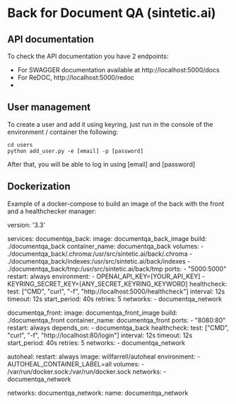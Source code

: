 # Back for Document QA (sintetic.ai)

## API documentation
To check the API documentation you have 2 endpoints:
- For SWAGGER documentation available at http://localhost:5000/docs
- For ReDOC, http://localhost:5000/redoc
- 
## User management
To create a user and add it using keyring, just run in the console of the environment 
/ container the following:
```
cd users
python add_user.py -e [email] -p [password]
```
After that, you will be able to log in using [email] and [password]

## Dockerization
Example of a docker-compose to build an image of the back with the front and a 
healthchecker manager:

version: '3.3'

services:
  documentqa_back:
    image: documentqa_back_image
    build: ./documentqa_back
    container_name: documentqa_back
    volumes:
      - ./documentqa_back/.chroma:/usr/src/sintetic.ai/back/.chroma
      - ./documentqa_back/indexes:/usr/src/sintetic.ai/back/indexes
      - ./documentqa_back/tmp:/usr/src/sintetic.ai/back/tmp
    ports:
      - "5000:5000"
    restart: always
    environment:
      - OPENAI_API_KEY=[YOUR_API_KEY]
      - KEYRING_SECRET_KEY=[ANY_SECRET_KEYRING_KEYWORD]
    healthcheck:
      test: ["CMD", "curl", "-f", "http://localhost:5000/healthcheck"]
      interval: 12s
      timeout: 12s
      start_period: 40s
      retries: 5
    networks:
      - documentqa_network

  documentqa_front:
    image: documentqa_front_image
    build: ./documentqa_front
    container_name: documentqa_front
    ports:
      - "8080:80"
    restart: always
    depends_on:
      - documentqa_back
    healthcheck:
      test: ["CMD", "curl", "-f", "http://localhost:80/login"]
      interval: 12s
      timeout: 12s
      start_period: 40s
      retries: 5
    networks:
      - documentqa_network

  autoheal:
    restart: always
    image: willfarrell/autoheal
    environment:
      - AUTOHEAL_CONTAINER_LABEL=all
    volumes:
      - /var/run/docker.sock:/var/run/docker.sock
    networks:
      - documentqa_network

networks:
  documentqa_network:
      name: documentqa_network